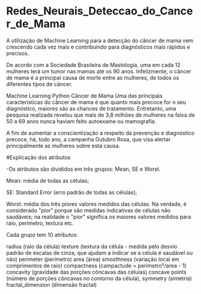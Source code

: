 # Redes_Neurais_Deteccao_do_Cancer_de_Mama

A utilização de Machine Learning para a detecção do câncer de mama vem crescendo cada vez mais e contribuindo para diagnósticos mais rápidos e precisos.

De acordo com a Sociedade Brasileira de Mastologia, uma em cada 12 mulheres terá um tumor nas mamas até os 90 anos. Infelizmente, o câncer de mama é a principal causa de morte entre as mulheres, de todos os diferentes tipos de câncer.

Machine Learning Python Câncer de Mama
Uma das principais características do câncer de mama é que quanto mais precoce for o seu diagnóstico, maiores são as chances de tratamento. Entretanto, uma pesquisa realizada revelou que mais de 3,8 milhões de mulheres na faixa de 50 a 69 anos nunca haviam feito autoexame ou mamografia.

A fim de aumentar a conscientização a respeito da prevenção e diagnóstico precoce, há, todo ano, a campanha Outubro Rosa, que visa alertar principalmente as mulheres sobre esta causa.


#Explicação dos atributos


-Os atributos são divididos em três grupos: Mean, SE e Worst.

Mean: média de todas as células;

SE: Standard Error (erro padrão de todas as células);

Worst: média dos três piores valores medidos das células. Na verdade, é considerado "pior" porque são medidas indicativas de células não saudáveis; na realidade o "pior" significa os maiores valores medidos para raio, perímetro, textura etc.

Cada grupo tem 10 atributos:

radius (raio da célula) texture (textura da célula - medida pelo desvio padrão de escalas de cinza, que ajudam a indicar se a célula é saudável ou não) perimeter (perímetro) area (área) smoothness (variação local em comprimentos de raio) compactness (campactude = perimetro²/area - 1) concavity (gravidade das porções côncavas das células) concave points (número de porções côncavas no contorno da célula), symmetry (simetria) fractal_dimension (dimensão fractal)
